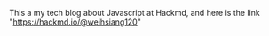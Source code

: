 This a my tech blog about Javascript at Hackmd, and here is the link "https://hackmd.io/@weihsiang120" 
